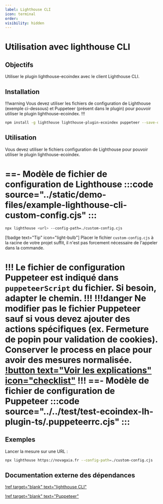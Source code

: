 ```yaml
---
label: Lighthouse CLI
icon: terminal
order:
visibility: hidden
---
```


# Utilisation avec lighthouse CLI

## Objectifs

Utiliser le plugin lighthouse-ecoindex avec le client Lighthouse CLI.

## Installation

!!!warning
Vous devez utiliser les fichiers de configuration de Lighthouse (exemple ci-dessous) et Puppeteer (présent dans le plugin) pour pouvoir utiliser le plugin lighthouse-ecoindex.
!!!

```bash
npm install -g lighthouse lighthouse-plugin-ecoindex puppeteer --save-dev
```

## Utilisation

Vous devez utiliser le fichiers configuration de Lighthouse pour pouvoir utiliser le plugin lighthouse-ecoindex.

==- Modèle de fichier de configuration de Lighthouse
:::code source="../static/demo-files/example-lighthouse-cli-custom-config.cjs" :::
===

```bash
npx lighthouse <url> --config-path=./custom-config.cjs
```

[!badge text="Tip" icon="light-bulb"] Placer le fichier `custom-config.cjs` à la racine de votre projet suffit, il n'est pas forcement nécessaire de l'appeler dans la commande.

!!!
Le fichier de configuration Puppeteer est indiqué dans `puppeteerScript` du fichier. Si besoin, adapter le chemin.
!!!
!!!danger
Ne modifier pas le fichier Puppeteer sauf si vous devez ajouter des actions spécifiques (ex. Fermeture de popin pour validation de cookies). Conserver le process en place pour avoir des mesures normalisée.  
[!button text="Voir les explications" icon="checklist"](../README.md#les-contraintes--process-reproductible-)
!!!
==- Modèle de fichier de configuration de Puppeteer
:::code source="../../test/test-ecoindex-lh-plugin-ts/.puppeteerrc.cjs" :::
===

## Exemples

Lancer la mesure sur une URL :

```bash
npx lighthouse https://novagaia.fr --config-path=./custom-config.cjs
```

## Documentation externe des dépendances

[!ref target="blank" text="lighthouse CLI"](https://github.com/GoogleChrome/lighthouse#using-the-node-cli)

[!ref target="blank" text="Puppeteer"](https://pptr.dev/)
